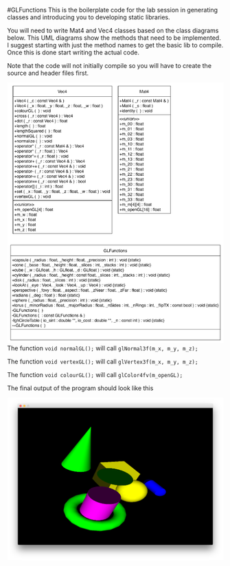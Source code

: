 #GLFunctions
This is the boilerplate code for the lab session in generating classes and introducing you to developing static libraries.

You will need to write Mat4 and Vec4 classes based on the class diagrams below. This UML diagrams show the methods that need to be implemented. I suggest starting with just the method names to get the basic lib to compile. Once this is done start writing the actual code.

Note that the code will not initially compile so you will have to create the source and header files first.

![here](GLClasses.png)
The function `void normalGL();` will call `glNormal3f(m_x, m_y, m_z);`

The function `void vertexGL();` will call `glVertex3f(m_x, m_y, m_z);`

The function `void colourGL();` will call `glColor4fv(m_openGL);`

The final output of the program should look like this

![here](GLoutput.png)

